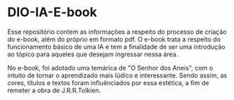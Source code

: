 # DIO-IA-E-book
Esse repositório contem as informações a respeito do processo de criação do e-book, além do próprio em formato pdf. O e-book trata a respeito do funcionamento básico de uma IA e tem a finalidade de ser uma introdução ao tópico para aqueles que desejam ingressar nessa área.

No e-book, foi adotado uma temárica de "O Senhor dos Aneis", com o intuito de tornar o aprendizado mais lúdico e interessante. Sendo assim, as cores, títulos e textos foram influênciados por essa estética, a fim de remeter a obra de J.R.R.Tolkien.
